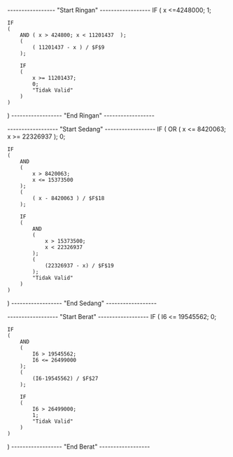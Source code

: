 ----------------- "Start Ringan" ------------------
IF
( 
    x <=4248000;
    1;

    IF
    ( 
        AND ( x > 424800; x < 11201437  );
        ( 
            ( 11201437 - x ) / $F$9 
        );

        IF
        ( 
            x >= 11201437; 
            0; 
            "Tidak Valid"
        )
    )
)
------------------ "End Ringan" ------------------

------------------ "Start Sedang" ------------------
IF
( 
    OR 
    ( 
        x <= 8420063;
        x >= 22326937
    );
    0;

    IF
    ( 
        AND
        (
            x > 8420063;
            x <= 15373500
        );
        (
            ( x - 8420063 ) / $F$18
        );

        IF
        (
            AND
            (
                x > 15373500;
                x < 22326937
            );
            (
                (22326937 - x) / $F$19
            );
            "Tidak Valid"
        )
    )
)
------------------ "End Sedang" ------------------

------------------ "Start Berat" ------------------
IF
(
    I6 <= 19545562;
    0;

    IF
    (
        AND
        ( 
            I6 > 19545562;
            I6 <= 26499000
        );
        (
            (I6-19545562) / $F$27
        );

        IF
        (
            I6 > 26499000;
            1;
            "Tidak Valid"
        )
    )
)
------------------ "End Berat" ------------------